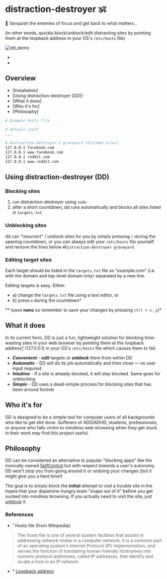 # distraction-destroyer 🕉

🐲 Vanquish the enemies of focus and get back to what matters...

(in other words, quickly block/unblock/edit distracting sites by pointing them at the loopback address in your OS's ```/etc/hosts``` file)

![dd_demo](https://user-images.githubusercontent.com/37313243/135770532-f3fa0213-f5f9-4ae9-b766-0edd2dd032c4.gif)

* 
* 
## Overview

* [Installation]
* [Using distraction-destroyer (DD)]
* [What it does]
* [Who it's for]
* [Philosophy]


```bash
# Example hosts file

# default stuff
...

# distraction-destroyer's graveyard (blocked sites)
127.0.0.1 facebook.com
127.0.0.1 www.facebook.com
127.0.0.1 reddit.com
127.0.0.1 www.reddit.com
```

## Using distraction-destroyer (DD)

### Blocking sites

1. run distraction-destroyer using ```sudo```
2. after a short countdown, dd runs automatically and blocks all sites listed in ```targets.txt```

### Unblocking sites

dd can "resurrect" / unblock sites for you by simply pressing ```r``` during the opening countdown, or you can always edit your ```/etc/hosts``` file yourself and remove the lines below ```#Distraction-Destroyer graveyard```

### Editing target sites

Each target should be listed in the ```targets.txt``` file as "example.com" (i.e. with the domain and top-level domain only) separated by a new line.

Editing targets is easy.  Either:
* a) change the ```targets.txt``` file using a text editor, or
* b) press ```e``` during the countdown* 

** (uses **nano** so remember to save your changes by pressing ```ctrl + x``` , ```y```)*

## What it does

In its current form, DD is just a fun, lightweight solution for blocking time-wasting sites in your web browser by pointing them at the loopback address[²](#ref2) (127.0.0.1) in your OS's ```/etc/hosts``` file which causes them to fail.

* ***Convenient*** - ***edit*** targets or ***unblock*** them from within DD
* ***Automatic*** - DD will do its job automatically and then close — no user input required
* ***Intuitive*** - If a site is already blocked, it will stay blocked.  Same goes for unblocking
* ***Simple*** - DD uses a dead-simple process for blocking sites that has been around forever

## Who it's for

DD is designed to be a simple tool for computer users of all backgrounds who like to get shit done.  Sufferers of ADD/ADHD, students, professionals, or anyone who falls victim to mindless web-browsing when they get stuck in their work may find this project useful.

## Philosophy

DD can be considered an alternative to popular "blocking apps" like the ironically named [SelfControl](https://github.com/SelfControlApp/selfcontrol) but with respect towards a user's autonomy.  DD won't stop you from going around it or undoing your changes (but it might give you a hard time!)

The goal is to simply block the **initial** attempt to visit a trouble site in the hopes that your dopamine-hungry brain "snaps out of it" before you get sucked into mindless browsing.  If you actually need to visit the site, just [unblock](#unblocking-sites) it.

<!-- 
If your hosts file is not /etc/hosts then change it
If bash isn't /bin/bash then change it
Sharing: /r/nosurf /r/productivity /r/ADHD
 -->

### References
 * ¹ Hosts file (from Wikipedia):

> The hosts file is one of several system facilities that assists in addressing network nodes in a computer network. It is a common part of an operating system's Internet Protocol (IP) implementation, and serves the function of translating human-friendly hostnames into numeric protocol addresses, called IP addresses, that identify and locate a host in an IP network.

* ² <a name="ref2" href="https://en.wikipedia.org/wiki/Localhost">Loopback address</a>
